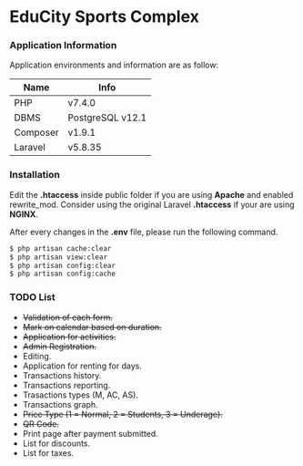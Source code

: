 # EduCity Sports Complex

### Application Information
Application environments and information are as follow:

| Name  | Info  |
| ------------- | ------------- |
| PHP  | v7.4.0   |
| DBMS  | PostgreSQL v12.1  |
| Composer  | v1.9.1  |
| Laravel  | v5.8.35  |

### Installation
Edit the **.htaccess** inside public folder if you are using **Apache** and enabled rewrite_mod. Consider using the original Laravel **.htaccess** if your are using **NGINX**.

After every changes in the **.env** file, please run the following command.

```sh
$ php artisan cache:clear
$ php artisan view:clear
$ php artisan config:clear
$ php artisan config:cache
```

### TODO List

- ~~Validation of each form.~~
- ~~Mark on calendar based on duration.~~
- ~~Application for activities.~~
- ~~Admin Registration.~~
- Editing.
- Application for renting for days.
- Transactions history.
- Transactions reporting.
- Trasactions types (M, AC, AS).
- Transactions graph.
- ~~Price Type (1 = Normal, 2 = Students, 3 = Underage).~~
- ~~QR Code.~~
- Print page after payment submitted.
- List for discounts.
- List for taxes.